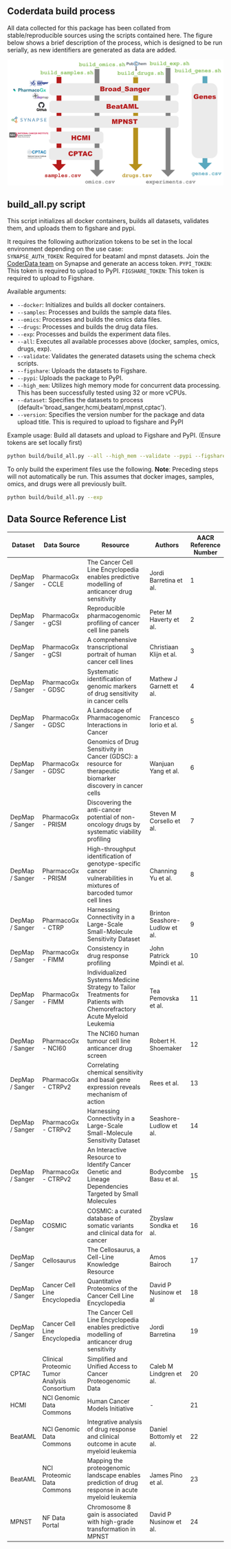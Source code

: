 ## Coderdata build process

All data collected for this package has been collated from
stable/reproducible sources using the scripts contained here. The
figure below shows a brief description of the process, which is
designed to be run serially, as new identifiers are generated as data
are added.

![Build process](coderDataBuild.jpg?raw=true "Build process")

## build_all.py script

This script initializes all docker containers, builds all datasets, validates them, and uploads them to figshare and pypi.

It requires the following authorization tokens to be set in the local environment depending on the use case:  
`SYNAPSE_AUTH_TOKEN`: Required for beataml and mpnst datasets. Join the [CoderData team](https://www.synapse.org/#!Team:3503472) on Synapse and generate an access token.
`PYPI_TOKEN`: This token is required to upload to PyPI.
`FIGSHARE_TOKEN`: This token is required to upload to Figshare.

Available arguments:

- `--docker`: Initializes and builds all docker containers.
- `--samples`: Processes and builds the sample data files.
- `--omics`: Processes and builds the omics data files.
- `--drugs`: Processes and builds the drug data files.
- `--exp`: Processes and builds the experiment data files.
- `--all`: Executes all available processes above (docker, samples, omics, drugs, exp).
- `--validate`: Validates the generated datasets using the schema check scripts.
- `--figshare`: Uploads the datasets to Figshare.
- `--pypi`: Uploads the package to PyPI.
- `--high_mem`: Utilizes high memory mode for concurrent data processing. This has been successfully tested using 32 or more vCPUs.
- `--dataset`: Specifies the datasets to process (default='broad_sanger,hcmi,beataml,mpnst,cptac').
- `--version`: Specifies the version number for the package and data upload title. This is required to upload to figshare and PyPI

Example usage:
Build all datasets and upload to Figshare and PyPI. (Ensure tokens are set locally first)
```bash
python build/build_all.py --all --high_mem --validate --pypi --figshare --version 0.1.29
```

To only build the experiment files use the following. **Note**: Preceding steps will not automatically be run. This assumes that docker images, samples, omics, and drugs were all previously built. 
```bash
python build/build_all.py --exp
```

## Data Source Reference List

| Dataset | Data Source | Resource | Authors | AACR Reference Number |
|---------|-------------|----------|---------|-----------------------|
| DepMap / Sanger | PharmacoGx - CCLE | The Cancer Cell Line Encyclopedia enables predictive modelling of anticancer drug sensitivity | Jordi Barretina et al. | 1
| DepMap / Sanger | PharmacoGx - gCSI | Reproducible pharmacogenomic profiling of cancer cell line panels | Peter M Haverty et al. | 2
| DepMap / Sanger | PharmacoGx - gCSI | A comprehensive transcriptional portrait of human cancer cell lines | Christiaan Klijn et al. | 3
| DepMap / Sanger | PharmacoGx - GDSC | Systematic identification of genomic markers of drug sensitivity in cancer cells | Mathew J Garnett et al. | 4
| DepMap / Sanger | PharmacoGx - GDSC | A Landscape of Pharmacogenomic Interactions in Cancer | Francesco Iorio et al. | 5
| DepMap / Sanger | PharmacoGx - GDSC | Genomics of Drug Sensitivity in Cancer (GDSC): a resource for therapeutic biomarker discovery in cancer cells | Wanjuan Yang et al. | 6
| DepMap / Sanger | PharmacoGx - PRISM | Discovering the anti-cancer potential of non-oncology drugs by systematic viability profiling | Steven M Corsello et al. | 7
| DepMap / Sanger | PharmacoGx - PRISM | High-throughput identification of genotype-specific cancer vulnerabilities in mixtures of barcoded tumor cell lines | Channing Yu et al. | 8
| DepMap / Sanger | PharmacoGx - CTRP | Harnessing Connectivity in a Large-Scale Small-Molecule Sensitivity Dataset | Brinton Seashore-Ludlow et al. | 9
| DepMap / Sanger | PharmacoGx - FIMM | Consistency in drug response profiling | John Patrick Mpindi et al. | 10
| DepMap / Sanger | PharmacoGx - FIMM | Individualized Systems Medicine Strategy to Tailor Treatments for Patients with Chemorefractory Acute Myeloid Leukemia | Tea Pemovska et al. | 11
| DepMap / Sanger | PharmacoGx - NCI60 | The NCI60 human tumour cell line anticancer drug screen | Robert H. Shoemaker | 12
| DepMap / Sanger | PharmacoGx - CTRPv2 | Correlating chemical sensitivity and basal gene expression reveals mechanism of action | Rees et al. | 13
| DepMap / Sanger | PharmacoGx - CTRPv2 | Harnessing Connectivity in a Large-Scale Small-Molecule Sensitivity Dataset | Seashore-Ludlow et al. | 14
| DepMap / Sanger | PharmacoGx - CTRPv2 | An Interactive Resource to Identify Cancer Genetic and Lineage Dependencies Targeted by Small Molecules | Bodycombe Basu et al. | 15
| DepMap / Sanger | COSMIC | COSMIC: a curated database of somatic variants and clinical data for cancer | Zbyslaw Sondka et al. | 16
| DepMap / Sanger | Cellosaurus | The Cellosaurus, a Cell-Line Knowledge Resource | Amos Bairoch | 17
| DepMap / Sanger | Cancer Cell Line Encyclopedia | Quantitative Proteomics of the Cancer Cell Line Encyclopedia | David P Nusinow et al | 18
| DepMap / Sanger | Cancer Cell Line Encyclopedia | The Cancer Cell Line Encyclopedia enables predictive modelling of anticancer drug sensitivity | Jordi Barretina | 19
| CPTAC | Clinical Proteomic Tumor Analysis Consortium | Simplified and Unified Access to Cancer Proteogenomic Data | Caleb M Lindgren et al. | 20
| HCMI | NCI Genomic Data Commons | Human Cancer Models Initiative | - | 21
| BeatAML | NCI Genomic Data Commons | Integrative analysis of drug response and clinical outcome in acute myeloid leukemia | Daniel Bottomly et al. | 22
| BeatAML | NCI Proteomic Data Commons | Mapping the proteogenomic landscape enables prediction of drug response in acute myeloid leukemia | James Pino et al. | 23
| MPNST | NF Data Portal | Chromosome 8 gain is associated with high-grade transformation in MPNST | David P Nusinow et al. | 24


